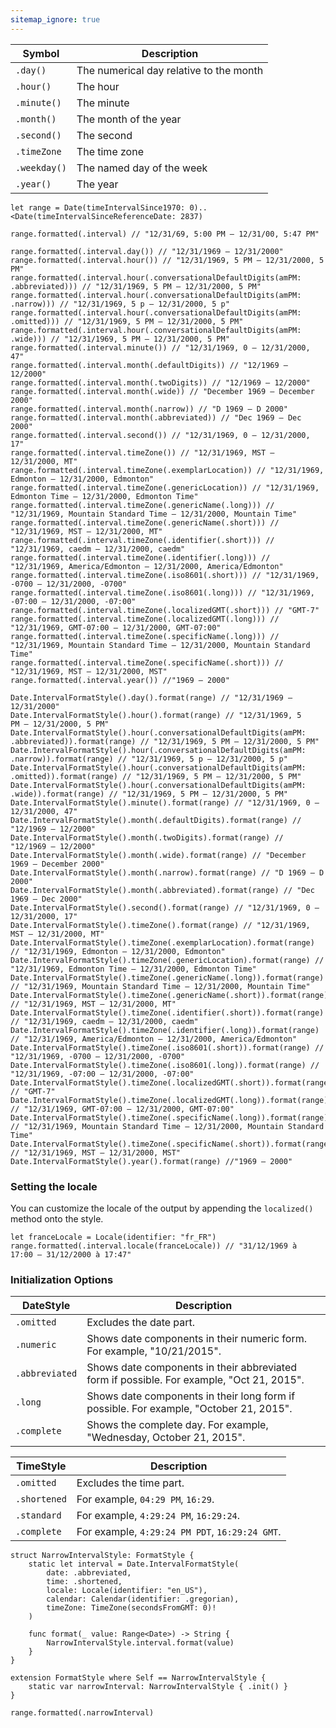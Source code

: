 ```yaml
---
sitemap_ignore: true
---
```


| Symbol            | Description                             |
| ----------------- | --------------------------------------- |
| `.day()`          | The numerical day relative to the month |
| `.hour()`         | The hour                                |
| `.minute()`       | The minute                              |
| `.month()`        | The month of the year                   |
| `.second()`       | The second                              |
| `.timeZone`       | The time zone                           |
| `.weekday()`      | The named day of the week               |
| `.year()`         | The year                                |

<pre class="splash"><code><span class="keyword token">let</span> range = <span class="type token">Date</span>(timeIntervalSince1970: <span class="number token">0</span>)..&lt;<span class="type token">Date</span>(timeIntervalSinceReferenceDate: <span class="number token">2837</span>)

range.<span class="call token">formatted</span>(.<span class="dotAccess token">interval</span>) <span class="comment token">// "12/31/69, 5:00 PM – 12/31/00, 5:47 PM"</span>

range.<span class="call token">formatted</span>(.<span class="dotAccess token">interval</span>.<span class="call token">day</span>()) <span class="comment token">// "12/31/1969 – 12/31/2000"</span>
range.<span class="call token">formatted</span>(.<span class="dotAccess token">interval</span>.<span class="call token">hour</span>()) <span class="comment token">// "12/31/1969, 5 PM – 12/31/2000, 5 PM"</span>
range.<span class="call token">formatted</span>(.<span class="dotAccess token">interval</span>.<span class="call token">hour</span>(.<span class="call token">conversationalDefaultDigits</span>(amPM: .<span class="dotAccess token">abbreviated</span>))) <span class="comment token">// "12/31/1969, 5 PM – 12/31/2000, 5 PM"</span>
range.<span class="call token">formatted</span>(.<span class="dotAccess token">interval</span>.<span class="call token">hour</span>(.<span class="call token">conversationalDefaultDigits</span>(amPM: .<span class="dotAccess token">narrow</span>))) <span class="comment token">// "12/31/1969, 5 p – 12/31/2000, 5 p"</span>
range.<span class="call token">formatted</span>(.<span class="dotAccess token">interval</span>.<span class="call token">hour</span>(.<span class="call token">conversationalDefaultDigits</span>(amPM: .<span class="dotAccess token">omitted</span>))) <span class="comment token">// "12/31/1969, 5 PM – 12/31/2000, 5 PM"</span>
range.<span class="call token">formatted</span>(.<span class="dotAccess token">interval</span>.<span class="call token">hour</span>(.<span class="call token">conversationalDefaultDigits</span>(amPM: .<span class="dotAccess token">wide</span>))) <span class="comment token">// "12/31/1969, 5 PM – 12/31/2000, 5 PM"</span>
range.<span class="call token">formatted</span>(.<span class="dotAccess token">interval</span>.<span class="call token">minute</span>()) <span class="comment token">// "12/31/1969, 0 – 12/31/2000, 47"</span>
range.<span class="call token">formatted</span>(.<span class="dotAccess token">interval</span>.<span class="call token">month</span>(.<span class="dotAccess token">defaultDigits</span>)) <span class="comment token">// "12/1969 – 12/2000"</span>
range.<span class="call token">formatted</span>(.<span class="dotAccess token">interval</span>.<span class="call token">month</span>(.<span class="dotAccess token">twoDigits</span>)) <span class="comment token">// "12/1969 – 12/2000"</span>
range.<span class="call token">formatted</span>(.<span class="dotAccess token">interval</span>.<span class="call token">month</span>(.<span class="dotAccess token">wide</span>)) <span class="comment token">// "December 1969 – December 2000"</span>
range.<span class="call token">formatted</span>(.<span class="dotAccess token">interval</span>.<span class="call token">month</span>(.<span class="dotAccess token">narrow</span>)) <span class="comment token">// "D 1969 – D 2000"</span>
range.<span class="call token">formatted</span>(.<span class="dotAccess token">interval</span>.<span class="call token">month</span>(.<span class="dotAccess token">abbreviated</span>)) <span class="comment token">// "Dec 1969 – Dec 2000"</span>
range.<span class="call token">formatted</span>(.<span class="dotAccess token">interval</span>.<span class="call token">second</span>()) <span class="comment token">// "12/31/1969, 0 – 12/31/2000, 17"</span>
range.<span class="call token">formatted</span>(.<span class="dotAccess token">interval</span>.<span class="call token">timeZone</span>()) <span class="comment token">// "12/31/1969, MST – 12/31/2000, MT"</span>
range.<span class="call token">formatted</span>(.<span class="dotAccess token">interval</span>.<span class="call token">timeZone</span>(.<span class="dotAccess token">exemplarLocation</span>)) <span class="comment token">// "12/31/1969, Edmonton – 12/31/2000, Edmonton"</span>
range.<span class="call token">formatted</span>(.<span class="dotAccess token">interval</span>.<span class="call token">timeZone</span>(.<span class="dotAccess token">genericLocation</span>)) <span class="comment token">// "12/31/1969, Edmonton Time – 12/31/2000, Edmonton Time"</span>
range.<span class="call token">formatted</span>(.<span class="dotAccess token">interval</span>.<span class="call token">timeZone</span>(.<span class="call token">genericName</span>(.<span class="dotAccess token">long</span>))) <span class="comment token">// "12/31/1969, Mountain Standard Time – 12/31/2000, Mountain Time"</span>
range.<span class="call token">formatted</span>(.<span class="dotAccess token">interval</span>.<span class="call token">timeZone</span>(.<span class="call token">genericName</span>(.<span class="dotAccess token">short</span>))) <span class="comment token">// "12/31/1969, MST – 12/31/2000, MT"</span>
range.<span class="call token">formatted</span>(.<span class="dotAccess token">interval</span>.<span class="call token">timeZone</span>(.<span class="call token">identifier</span>(.<span class="dotAccess token">short</span>))) <span class="comment token">// "12/31/1969, caedm – 12/31/2000, caedm"</span>
range.<span class="call token">formatted</span>(.<span class="dotAccess token">interval</span>.<span class="call token">timeZone</span>(.<span class="call token">identifier</span>(.<span class="dotAccess token">long</span>))) <span class="comment token">// "12/31/1969, America/Edmonton – 12/31/2000, America/Edmonton"</span>
range.<span class="call token">formatted</span>(.<span class="dotAccess token">interval</span>.<span class="call token">timeZone</span>(.<span class="call token">iso8601</span>(.<span class="dotAccess token">short</span>))) <span class="comment token">// "12/31/1969, -0700 – 12/31/2000, -0700"</span>
range.<span class="call token">formatted</span>(.<span class="dotAccess token">interval</span>.<span class="call token">timeZone</span>(.<span class="call token">iso8601</span>(.<span class="dotAccess token">long</span>))) <span class="comment token">// "12/31/1969, -07:00 – 12/31/2000, -07:00"</span>
range.<span class="call token">formatted</span>(.<span class="dotAccess token">interval</span>.<span class="call token">timeZone</span>(.<span class="call token">localizedGMT</span>(.<span class="dotAccess token">short</span>))) <span class="comment token">// "GMT-7"</span>
range.<span class="call token">formatted</span>(.<span class="dotAccess token">interval</span>.<span class="call token">timeZone</span>(.<span class="call token">localizedGMT</span>(.<span class="dotAccess token">long</span>))) <span class="comment token">// "12/31/1969, GMT-07:00 – 12/31/2000, GMT-07:00"</span>
range.<span class="call token">formatted</span>(.<span class="dotAccess token">interval</span>.<span class="call token">timeZone</span>(.<span class="call token">specificName</span>(.<span class="dotAccess token">long</span>))) <span class="comment token">// "12/31/1969, Mountain Standard Time – 12/31/2000, Mountain Standard Time"</span>
range.<span class="call token">formatted</span>(.<span class="dotAccess token">interval</span>.<span class="call token">timeZone</span>(.<span class="call token">specificName</span>(.<span class="dotAccess token">short</span>))) <span class="comment token">// "12/31/1969, MST – 12/31/2000, MST"</span>
range.<span class="call token">formatted</span>(.<span class="dotAccess token">interval</span>.<span class="call token">year</span>()) <span class="comment token">//"1969 – 2000"</span>

<span class="type token">Date</span>.<span class="type token">IntervalFormatStyle</span>().<span class="call token">day</span>().<span class="call token">format</span>(range) <span class="comment token">// "12/31/1969 – 12/31/2000"</span>
<span class="type token">Date</span>.<span class="type token">IntervalFormatStyle</span>().<span class="call token">hour</span>().<span class="call token">format</span>(range) <span class="comment token">// "12/31/1969, 5 PM – 12/31/2000, 5 PM"</span>
<span class="type token">Date</span>.<span class="type token">IntervalFormatStyle</span>().<span class="call token">hour</span>(.<span class="call token">conversationalDefaultDigits</span>(amPM: .<span class="dotAccess token">abbreviated</span>)).<span class="call token">format</span>(range) <span class="comment token">// "12/31/1969, 5 PM – 12/31/2000, 5 PM"</span>
<span class="type token">Date</span>.<span class="type token">IntervalFormatStyle</span>().<span class="call token">hour</span>(.<span class="call token">conversationalDefaultDigits</span>(amPM: .<span class="dotAccess token">narrow</span>)).<span class="call token">format</span>(range) <span class="comment token">// "12/31/1969, 5 p – 12/31/2000, 5 p"</span>
<span class="type token">Date</span>.<span class="type token">IntervalFormatStyle</span>().<span class="call token">hour</span>(.<span class="call token">conversationalDefaultDigits</span>(amPM: .<span class="dotAccess token">omitted</span>)).<span class="call token">format</span>(range) <span class="comment token">// "12/31/1969, 5 PM – 12/31/2000, 5 PM"</span>
<span class="type token">Date</span>.<span class="type token">IntervalFormatStyle</span>().<span class="call token">hour</span>(.<span class="call token">conversationalDefaultDigits</span>(amPM: .<span class="dotAccess token">wide</span>)).<span class="call token">format</span>(range) <span class="comment token">// "12/31/1969, 5 PM – 12/31/2000, 5 PM"</span>
<span class="type token">Date</span>.<span class="type token">IntervalFormatStyle</span>().<span class="call token">minute</span>().<span class="call token">format</span>(range) <span class="comment token">// "12/31/1969, 0 – 12/31/2000, 47"</span>
<span class="type token">Date</span>.<span class="type token">IntervalFormatStyle</span>().<span class="call token">month</span>(.<span class="dotAccess token">defaultDigits</span>).<span class="call token">format</span>(range) <span class="comment token">// "12/1969 – 12/2000"</span>
<span class="type token">Date</span>.<span class="type token">IntervalFormatStyle</span>().<span class="call token">month</span>(.<span class="dotAccess token">twoDigits</span>).<span class="call token">format</span>(range) <span class="comment token">// "12/1969 – 12/2000"</span>
<span class="type token">Date</span>.<span class="type token">IntervalFormatStyle</span>().<span class="call token">month</span>(.<span class="dotAccess token">wide</span>).<span class="call token">format</span>(range) <span class="comment token">// "December 1969 – December 2000"</span>
<span class="type token">Date</span>.<span class="type token">IntervalFormatStyle</span>().<span class="call token">month</span>(.<span class="dotAccess token">narrow</span>).<span class="call token">format</span>(range) <span class="comment token">// "D 1969 – D 2000"</span>
<span class="type token">Date</span>.<span class="type token">IntervalFormatStyle</span>().<span class="call token">month</span>(.<span class="dotAccess token">abbreviated</span>).<span class="call token">format</span>(range) <span class="comment token">// "Dec 1969 – Dec 2000"</span>
<span class="type token">Date</span>.<span class="type token">IntervalFormatStyle</span>().<span class="call token">second</span>().<span class="call token">format</span>(range) <span class="comment token">// "12/31/1969, 0 – 12/31/2000, 17"</span>
<span class="type token">Date</span>.<span class="type token">IntervalFormatStyle</span>().<span class="call token">timeZone</span>().<span class="call token">format</span>(range) <span class="comment token">// "12/31/1969, MST – 12/31/2000, MT"</span>
<span class="type token">Date</span>.<span class="type token">IntervalFormatStyle</span>().<span class="call token">timeZone</span>(.<span class="dotAccess token">exemplarLocation</span>).<span class="call token">format</span>(range) <span class="comment token">// "12/31/1969, Edmonton – 12/31/2000, Edmonton"</span>
<span class="type token">Date</span>.<span class="type token">IntervalFormatStyle</span>().<span class="call token">timeZone</span>(.<span class="dotAccess token">genericLocation</span>).<span class="call token">format</span>(range) <span class="comment token">// "12/31/1969, Edmonton Time – 12/31/2000, Edmonton Time"</span>
<span class="type token">Date</span>.<span class="type token">IntervalFormatStyle</span>().<span class="call token">timeZone</span>(.<span class="call token">genericName</span>(.<span class="dotAccess token">long</span>)).<span class="call token">format</span>(range) <span class="comment token">// "12/31/1969, Mountain Standard Time – 12/31/2000, Mountain Time"</span>
<span class="type token">Date</span>.<span class="type token">IntervalFormatStyle</span>().<span class="call token">timeZone</span>(.<span class="call token">genericName</span>(.<span class="dotAccess token">short</span>)).<span class="call token">format</span>(range) <span class="comment token">// "12/31/1969, MST – 12/31/2000, MT"</span>
<span class="type token">Date</span>.<span class="type token">IntervalFormatStyle</span>().<span class="call token">timeZone</span>(.<span class="call token">identifier</span>(.<span class="dotAccess token">short</span>)).<span class="call token">format</span>(range) <span class="comment token">// "12/31/1969, caedm – 12/31/2000, caedm"</span>
<span class="type token">Date</span>.<span class="type token">IntervalFormatStyle</span>().<span class="call token">timeZone</span>(.<span class="call token">identifier</span>(.<span class="dotAccess token">long</span>)).<span class="call token">format</span>(range) <span class="comment token">// "12/31/1969, America/Edmonton – 12/31/2000, America/Edmonton"</span>
<span class="type token">Date</span>.<span class="type token">IntervalFormatStyle</span>().<span class="call token">timeZone</span>(.<span class="call token">iso8601</span>(.<span class="dotAccess token">short</span>)).<span class="call token">format</span>(range) <span class="comment token">// "12/31/1969, -0700 – 12/31/2000, -0700"</span>
<span class="type token">Date</span>.<span class="type token">IntervalFormatStyle</span>().<span class="call token">timeZone</span>(.<span class="call token">iso8601</span>(.<span class="dotAccess token">long</span>)).<span class="call token">format</span>(range) <span class="comment token">// "12/31/1969, -07:00 – 12/31/2000, -07:00"</span>
<span class="type token">Date</span>.<span class="type token">IntervalFormatStyle</span>().<span class="call token">timeZone</span>(.<span class="call token">localizedGMT</span>(.<span class="dotAccess token">short</span>)).<span class="call token">format</span>(range) <span class="comment token">// "GMT-7"</span>
<span class="type token">Date</span>.<span class="type token">IntervalFormatStyle</span>().<span class="call token">timeZone</span>(.<span class="call token">localizedGMT</span>(.<span class="dotAccess token">long</span>)).<span class="call token">format</span>(range) <span class="comment token">// "12/31/1969, GMT-07:00 – 12/31/2000, GMT-07:00"</span>
<span class="type token">Date</span>.<span class="type token">IntervalFormatStyle</span>().<span class="call token">timeZone</span>(.<span class="call token">specificName</span>(.<span class="dotAccess token">long</span>)).<span class="call token">format</span>(range) <span class="comment token">// "12/31/1969, Mountain Standard Time – 12/31/2000, Mountain Standard Time"</span>
<span class="type token">Date</span>.<span class="type token">IntervalFormatStyle</span>().<span class="call token">timeZone</span>(.<span class="call token">specificName</span>(.<span class="dotAccess token">short</span>)).<span class="call token">format</span>(range) <span class="comment token">// "12/31/1969, MST – 12/31/2000, MST"</span>
<span class="type token">Date</span>.<span class="type token">IntervalFormatStyle</span>().<span class="call token">year</span>().<span class="call token">format</span>(range) <span class="comment token">//"1969 – 2000"</span></code></pre>

### Setting the locale

You can customize the locale of the output by appending the `localized()` method onto the style.

<pre class="splash"><code><span class="keyword token">let</span> franceLocale = <span class="type token">Locale</span>(identifier: <span class="string token">"fr_FR"</span>)
range.<span class="call token">formatted</span>(.<span class="dotAccess token">interval</span>.<span class="call token">locale</span>(franceLocale)) <span class="comment token">// "31/12/1969 à 17:00 – 31/12/2000 à 17:47"</span></code></pre>

### Initialization Options

| DateStyle      | Description                                                                               |
| -------------- | ----------------------------------------------------------------------------------------- |
| `.omitted`     | Excludes the date part.                                                                   |
| `.numeric`     | Shows date components in their numeric form. For example, "10/21/2015".                   | 
| `.abbreviated` | Shows date components in their abbreviated form if possible. For example, "Oct 21, 2015". |
| `.long`        | Shows date components in their long form if possible. For example, "October 21, 2015".    |
| `.complete`    | Shows the complete day. For example, "Wednesday, October 21, 2015".                       |

| TimeStyle    | Description                                    |
| ------------ | ---------------------------------------------- |
| `.omitted`   | Excludes the time part.                        |
| `.shortened` | For example, `04:29 PM`, `16:29`.              |
| `.standard`  | For example, `4:29:24 PM`, `16:29:24`.         |
| `.complete`  | For example, `4:29:24 PM PDT`, `16:29:24 GMT`. | 


<pre class="splash"><code><span class="keyword token">struct</span> NarrowIntervalStyle: <span class="type token">FormatStyle</span> {
    <span class="keyword token">static let</span> interval = <span class="type token">Date</span>.<span class="type token">IntervalFormatStyle</span>(
        date: .<span class="dotAccess token">abbreviated</span>,
        time: .<span class="dotAccess token">shortened</span>,
        locale: <span class="type token">Locale</span>(identifier: <span class="string token">"en_US"</span>),
        calendar: <span class="type token">Calendar</span>(identifier: .<span class="dotAccess token">gregorian</span>),
        timeZone: <span class="type token">TimeZone</span>(secondsFromGMT: <span class="number token">0</span>)!
    )

    <span class="keyword token">func</span> format(<span class="keyword token">_</span> value: <span class="type token">Range</span>&lt;<span class="type token">Date</span>&gt;) -&gt; <span class="type token">String</span> {
        <span class="type token">NarrowIntervalStyle</span>.<span class="property token">interval</span>.<span class="call token">format</span>(value)
    }
}

<span class="keyword token">extension</span> <span class="type token">FormatStyle</span> <span class="keyword token">where</span> <span class="type token">Self</span> == <span class="type token">NarrowIntervalStyle</span> {
    <span class="keyword token">static var</span> narrowInterval: <span class="type token">NarrowIntervalStyle</span> { .<span class="keyword token">init</span>() }
}

range.<span class="call token">formatted</span>(.<span class="dotAccess token">narrowInterval</span>)</code></pre>


